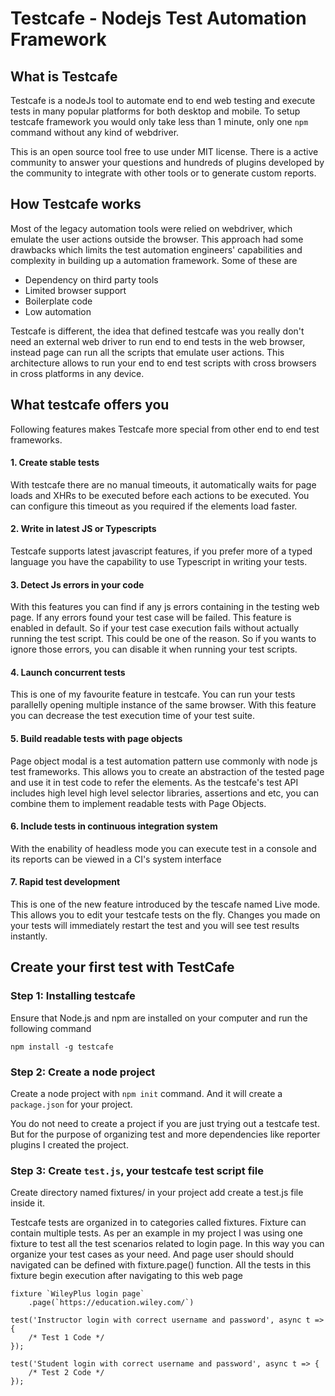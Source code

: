 # Testcafe - Nodejs Test Automation Framework

## What is Testcafe

Testcafe is a nodeJs tool to automate end to end web testing and execute tests in many popular platforms for both desktop and mobile. To setup testcafe framework you would only take less than 1 minute, only one `npm` command without any kind of webdriver.

This is an open source tool free to use under MIT license. There is a active community to answer your questions and hundreds of plugins developed by the community to integrate with other tools or to generate custom reports.

## How Testcafe works

Most of the legacy automation tools were relied on webdriver, which emulate the user actions outside the browser. This approach had some drawbacks which limits the test automation engineers' capabilities and complexity in building up a automation framework. Some of these are

* Dependency on third party tools
* Limited browser support
* Boilerplate code
* Low automation

Testcafe is different, the idea that defined testcafe was you really don't need an external web driver to run end to end tests in the web browser, instead page can run all the scripts that emulate user actions. This architecture allows to run your end to end test scripts with cross browsers in cross platforms in any device.

## What testcafe offers you

Following features makes Testcafe more special from other end to end test frameworks.

#### 1. Create stable tests

With testcafe there are no manual timeouts, it automatically waits for page loads and XHRs to be executed before each actions to be executed. You can configure this timeout as you required if the elements load faster.

#### 2. Write in latest JS or Typescripts

Testcafe supports latest javascript features, if you prefer more of a typed language you have the capability to use Typescript in writing your tests.

#### 3. Detect Js errors in your code

With this features you can find if any js errors containing in the testing web page. If any errors found your test case will be failed. This feature is enabled in default. So if your test case execution fails without actually running the test script. This could be one of the reason. So if you wants to ignore those errors, you can disable it when running your test scripts.

#### 4. Launch concurrent tests

This is one of my favourite feature in testcafe. You can run your tests parallelly opening multiple instance of the same browser. With this feature you can decrease the test execution time of your test suite.

#### 5. Build readable tests with page objects

Page object modal is a test automation pattern use commonly with node js test frameworks. This allows you to create an abstraction of the tested page and use it in test code to refer the elements. As the testcafe's test API includes high level high level selector libraries, assertions and etc, you can combine them to implement readable tests with Page Objects.

#### 6. Include tests in continuous integration system

With the enability of headless mode you can execute test in a console and its reports can be viewed in a CI's system interface

#### 7. Rapid test development

This is one of the new feature introduced by the tescafe named Live mode. This allows you to edit your testcafe tests on the fly. Changes you made on your tests will immediately restart the test and you will see test results instantly.  

## Create your first test with TestCafe

### Step 1: Installing testcafe

Ensure that Node.js and npm are installed on your computer and run the following command

`npm install -g testcafe`

### Step 2: Create a node project

Create a node project with `npm init` command. And it will create a `package.json` for your project.

You do not need to create a project if you are just trying out a testcafe test. But for the purpose of organizing test and more dependencies like reporter plugins I created the project.

### Step 3: Create `test.js`, your testcafe test script file

Create directory named fixtures/ in your project add create a test.js file inside it.

Testcafe tests are organized in to categories called fixtures. Fixture can contain multiple tests. As per an example in my project I was using one fixture to test all the test scenarios related to login page. In this way you can organize your test cases as your need. And page user should should navigated can be defined with fixture.page() function. All the tests in this fixture begin execution after navigating to this web page

```
fixture `WileyPlus login page`
    .page(`https://education.wiley.com/`)

test('Instructor login with correct username and password', async t => {
    /* Test 1 Code */
});

test('Student login with correct username and password', async t => {
    /* Test 2 Code */
});
```

